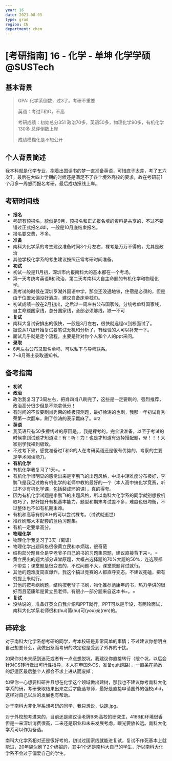 ```yaml
---
year: 16
date: 2021-08-03
type: grad
region: CN
department: chem
---
```


# [考研指南] 16 - 化学 - 单坤 化学学硕 @SUSTech

## 基本背景

> GPA: 化学系倒数，过3了。考研不重要
>
> 英语：考过T和G，不高
>
> 考研成绩：初始总分351 政治70多，英语50多，物理化学90多，有机化学130多 总评倒数上岸
>
> 成绩模糊化是不想公开

## 个人背景简述

我本科就是化学专业，抱着出国读书的梦一直准备英语，可惜底子太差，考了五六次T。最后在大四上学期的时候还是满足不了各个境外高校的要求，故在考研前1个月多一周怒而报名考研，最后成功擦线上岸。

## 考研时间线

- **报名**
- 考研有预报名，貌似是9月，预报名和正式报名填的资料是共享的，不过不要错过正式报名ddl，一般是10月底结束报名。
- 报名要交费，不多。
- **准备**
- 南科大化学系的考生建议准备时间3个月左右，裸考是万万不得的，尤其是政治
- 其他学校化学系的考生建议按照正常考研时间准备。
- **初试**
- 初试一般是11月初，深圳市内报南科大的基本都在一个考场。
- 第一天考统考英语II和政治，第二天考南科大自主命题的有机化学和物理化学。
- 我考试的时候在深圳罗湖外国语中学，那会还没通地铁，住宿是必须的，但是由于位置太偏没好酒店，建议自备床单枕巾。
- 初试成绩一般在2月初出，之后过一周左右公布国家线，分统考单科国家线，自主命题国家线，总分国家线，全部必须够线，缺一不可
- **复试**
- 南科大复试安排出的很快，一般是3月左右，很快就远程or到校面试了。
- 据说从17级开始复试要笔试无机和分析了，有经验的人可以补充一下。
- 面试几乎就是走个流程，主要是针对你个人和个人的ppt来问。
- **录取**
- 6月左右公布录取名单吗，可以私下与导师联系。
- 7~8月寄出录取通知书。

## 备考指南

- **初试**
- **政治**
- 政治我复习了3周左右，把肖四肖八刷完了，这些是一定要刷的，强烈推荐，政治高分很少但是不能拿低分！
- 有时间的不仅要刷肖秀荣的终极预测题，最好徐涛的也刷，我那一年初试肖秀荣第一次翻车，刷了徐涛的表示赢麻了。orz
- **英语**
- 我英语只有50多擦线过的原因是，，我是裸考的，完全没准备，以至于考试的时候拿到试题才知道没！有！听！力！也是才知道有选择搭配题，晕！！！大家别学我裸到极致。
- 不过考下来，感觉准备过T和G的人在考研英语还是很有优势的，考察的主要是学术阅读能力。
- **有机化学**
- 有机化学我复习了1天=。=
- 有机化学很明显的感觉出来是李鹏飞的出题风格，中规中矩难度分布极好，李鹏飞是我见过教有机化学的老师中教的最好的一个（本人高中搞化学竞赛，听过不少有机化学课，包括裴成环的课），真的得夸。
- 因为有机化学试题是李鹏飞的出题风格，所以南科大化学系的同学就别想投机取巧了，好好提升有机基本能力，题型和期末考试差不多，难度也很均衡，不过整体也不如有机期末难。
- 有机和高等有机90+的可以尝试裸考。（试试就逝世）
- 推荐刷邢大本配套的蓝色习题集。
- 有机一定要拿高分。
- **物理化学**
- 物理化学我复习了3天（离谱）
- 物理化学出题风格很像黄立民和李炳瑞，很奇葩
- 结构部分题目全是李老爷子自己的书的习题集原题，建议直接背下来=。=
- 黄立民出的题大部分课堂原题，大概占选择题的70%大题的50%，连选项都不带变；课堂题是很变态的，不过问题不大，课堂原题背过就行。
- 其他的题难度简直爆炸，我这个搞过竞赛的人都直呼变态。不建议死磕，把有机提上来就行。
- 其他的按考纲刷题，结构按老爷子书刷，物化推荐范康年的书，热力学讲的很好而且范康年是黄立民老师，有很小一部分题来自这本书=。=
- **复试**
- 没啥说的，准备好英文自我介绍和PPT就行，PPT可以是毕设，有两轮面试，南科大化学系老师很和(hui)蔼(hu)可(you)亲(ren)的。

## 碎碎念

对于南科大化学系想考研的同学，考本校研是非常简单的事情；不过建议你想明白自己想要什么，我做出怒而考研的决定也是受到了外界的干扰。

如果你对未来感到迷茫或者有一点点想脱坑，我建议你直接转行（挖个坑，以后会针对CS转行做出可行性指导，本人在申国外CS，准备quit跑路），一直呆在熟悉的舒适区最后整个人都会不求上进从而废掉；

如果你一心想要科研并且想在化学这个领域做出建树，那我也不建议你考南科大化学系的研，考研录取结果出来之后才能选导师，最好是直接申请国外的强校phd，这样对自己以后的发展也有帮助。

对于南科大非化学系想考研的同学，我只想说，快跑.jpg。

对于外校想考进来的，目前还是建议读老牌985高校的研究生，4166和环境很香但是一来深圳消费很高，二来还是职业和未来发展考虑，眼光要放长远。南科大化学系可以作为备选。

南科大化学系相对还是很好考的，初试过国家线就能进复试，复试不作死基本上就能进，20年貌似刷了2个统招的，其中1个还是南科大自己的学生，所以南科大化学系不会过于偏爱自己的学生。
